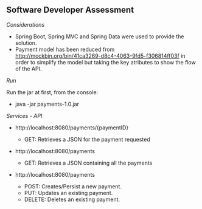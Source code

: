 **Software Developer Assessment**
-

*Considerations*

  - Spring Boot, Spring MVC and Spring Data were used to provide the solution.
  - Payment model has been reduced from http://mockbin.org/bin/41ca3269-d8c4-4063-9fd5-f306814ff03f in order to simplify the model but taking the key atributes to show the flow of the API.

*Run*

Run the jar at first, from the console:

- java -jar payments-1.0.jar

*Services - API*

- http://localhost:8080/payments/{paymentID}

  - GET: Retrieves a JSON for the payment requested

- http://localhost:8080/payments

  - GET: Retrieves a JSON containing all the payments

- http://localhost:8080/payments

  - POST: Creates/Persist a new payment.
  - PUT: Updates an existing payment.
  - DELETE: Deletes an existing payment.
